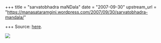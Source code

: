 +++
title = "sarvatobhadra maNDala"
date = "2007-09-30"
upstream_url = "https://manasataramgini.wordpress.com/2007/09/30/sarvatobhadra-mandala/"

+++
Source: [here](https://manasataramgini.wordpress.com/2007/09/30/sarvatobhadra-mandala/).



[![](https://i0.wp.com/bp3.blogger.com/_ZhvcTTaaD_4/Rv8DpEaSUeI/AAAAAAAAAOs/kbCA8W2uJTs/s320/sarvatobhadra.png)](http://bp3.blogger.com/_ZhvcTTaaD_4/Rv8DpEaSUeI/AAAAAAAAAOs/kbCA8W2uJTs/s1600-h/sarvatobhadra.png)

